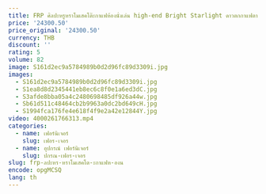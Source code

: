 ```yaml
---
title: FRP ศิลปะหรูหราโมเสคโต๊ะกาแฟห้องนั่งเล่น high-end Bright Starlight ดาวตกกาแฟตาราง
price: '24300.50'
price_original: '24300.50'
currency: THB
discount: ''
rating: 5
volume: 82
image: S161d2ec9a5784989b0d2d96fc89d3309i.jpg
images:
  - S161d2ec9a5784989b0d2d96fc89d3309i.jpg
  - S1ea8d8d2345441eb8ec6c8f0e1a6ed3dC.jpg
  - S3afde8bba05a4c2480698485df926a44w.jpg
  - Sb61d511c48464cb2b9963a0dc2bd649cH.jpg
  - S1994fca176fe4e618f4f9e2a42e12844Y.jpg
video: 4000261766313.mp4
categories:
  - name: เฟอร์นิเจอร์
    slug: เฟอร-เจอร
  - name: อุปกรณ์ เฟอร์นิเจอร์
    slug: ปกรณ-เฟอร-เจอร
slug: frp-ลปะหร-หราโมเสคโต-ะกาแฟห-องน
encode: opgMCSQ
lang: th
---
```

  
